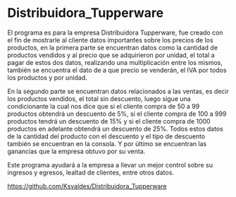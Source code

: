 # Distribuidora_Tupperware


El programa es para la empresa Distribuidora Tupperware, fue creado con el fin de mostrarle al cliente datos importantes sobre los precios de los productos, en la primera parte se encuentran datos como la cantidad de productos vendidos y al precio que se adquirieron por unidad, el total a pagar de estos dos datos, realizando una multiplicación entre los mismos, también se encuentra el dato de a que precio se venderán, el IVA por todos los productos y por unidad.

En la segundo parte se encuentran datos relacionados a las ventas, es decir los productos vendidos, el total sin descuento, luego sigue una condicionante la cual nos dice que si el cliente compra de 50 a 99 productos obtendrá un descuento de 5%, si el cliente compra de 100 a 999 productos tendrá un descuento de 15% y si el cliente compra de 1000 productos en adelante obtendrá un descuento de 25%. Todos estos datos de la cantidad del producto con el descuento y el tipo de descuento también se encuentran en la consola. Y por último se encuentran las ganancias que la empresa obtuvo por su venta.

Este programa ayudará a la empresa a llevar un mejor control sobre su ingresos y egresos, lealtad de clientes, entre otros datos.


https://github.com/Ksvaldes/Distribuidora_Tupperware
